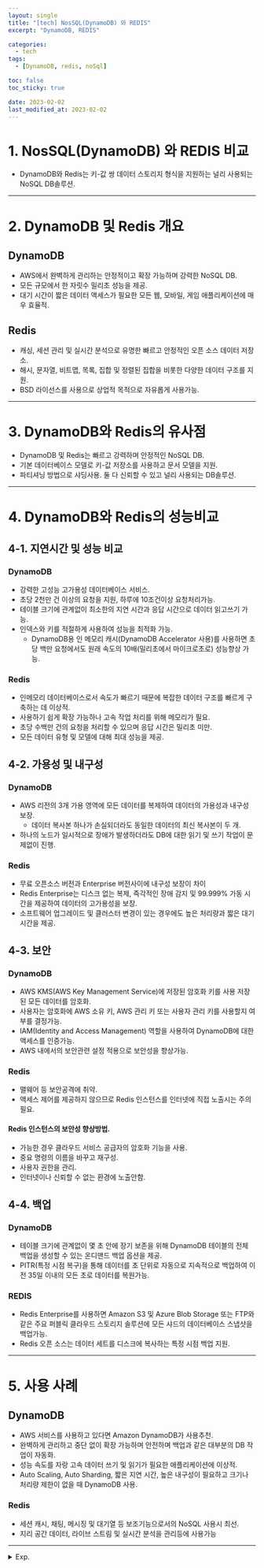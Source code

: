 ```yaml
---
layout: single
title: "[tech] NosSQL(DynamoDB) 와 REDIS"
excerpt: "DynamoDB, REDIS"

categories:
  - tech
tags:
  - [DynamoDB, redis, noSql]

toc: false
toc_sticky: true

date: 2023-02-02
last_modified_at: 2023-02-02
---
```


# 1. NosSQL(DynamoDB) 와 REDIS 비교

- DynamoDB와 Redis는 키-값 쌍 데이터 스토리지 형식을 지원하는 널리 사용되는 NoSQL DB솔루션. 
  
---  
  
# 2. DynamoDB 및 Redis 개요

## DynamoDB
- AWS에서 완벽하게 관리하는 안정적이고 확장 가능하며 강력한 NoSQL DB. 
- 모든 규모에서 한 자릿수 밀리초 성능을 제공.
- 대기 시간이 짧은 데이터 액세스가 필요한 모든 웹, 모바일, 게임 애플리케이션에 매우 효율적.

## Redis
- 캐싱, 세션 관리 및 실시간 분석으로 유명한 빠르고 안정적인 오픈 소스 데이터 저장소. 
- 해시, 문자열, 비트맵, 목록, 집합 및 정렬된 집합을 비롯한 다양한 데이터 구조를 지원.
- BSD 라이선스를 사용으로 상업적 목적으로 자유롭게 사용가능.
  
---  
  
# 3. DynamoDB와 Redis의 유사점

- DynamoDB 및 Redis는 빠르고 강력하며 안정적인 NoSQL DB. 
- 기본 데이터베이스 모델로 키-값 저장소를 사용하고 문서 모델을 지원.
- 파티셔닝 방법으로 샤딩사용. 둘 다 신뢰할 수 있고 널리 사용되는 DB솔루션.
  
---  
  
# 4. DynamoDB와 Redis의 성능비교

## 4-1. 지연시간 및 성능 비교
### DynamoDB
- 강력한 고성능 고가용성 데이터베이스 서비스.
- 초당 2천만 건 이상의 요청을 지원, 하루에 10조건이상 요청처리가능.
- 테이블 크기에 관계없이 최소한의 지연 시간과 응답 시간으로 데이터 읽고쓰기 가능. 
- 인덱스와 키를 적절하게 사용하여 성능을 최적화 가능.
  - DynamoDB용 인 메모리 캐시(DynamoDB Accelerator 사용)를 사용하면 초당 백만 요청에서도 원래 속도의 10배(밀리초에서 마이크로초로) 성능향상 가능.

### Redis
- 인메모리 데이터베이스로서 속도가 빠르기 때문에 복잡한 데이터 구조를 빠르게 구축하는 데 이상적. 
- 사용하기 쉽게 확장 가능하나 고속 작업 처리를 위해 메모리가 필요.
- 초당 수백만 건의 요청을 처리할 수 있으며 응답 시간은 밀리초 미만.
- 모든 데이터 유형 및 모델에 대해 최대 성능을 제공.

## 4-2. 가용성 및 내구성
### DynamoDB
- AWS 리전의 3개 가용 영역에 모든 데이터를 복제하여 데이터의 가용성과 내구성 보장. 
  - 데이터 복사본 하나가 손실되더라도 동일한 데이터의 최신 복사본이 두 개. 
- 하나의 노드가 일시적으로 장애가 발생하더라도 DB에 대한 읽기 및 쓰기 작업이 문제없이 진행.

### Redis
- 무료 오픈소스 버전과 Enterprise 버전사이에 내구성 보장이 차이
- Redis Enterprise는 디스크 없는 복제, 즉각적인 장애 감지 및 99.999% 가동 시간을 제공하여 데이터의 고가용성을 보장. 
- 소프트웨어 업그레이드 및 클러스터 변경이 있는 경우에도 높은 처리량과 짧은 대기 시간을 제공. 

## 4-3. 보안
### DynamoDB
- AWS KMS(AWS Key Management Service)에 저장된 암호화 키를 사용 저장된 모든 데이터를 암호화. 
- 사용자는 암호화에 AWS 소유 키, AWS 관리 키 또는 사용자 관리 키를 사용할지 여부를 결정가능.
- IAM(Identity and Access Management) 역할을 사용하여 DynamoDB에 대한 액세스를 인증가능. 
- AWS 내에서의 보안관련 설정 적용으로 보안성을 향상가능.

### Redis
- 맬웨어 등 보안공격에 취약. 
- 액세스 제어를 제공하지 않으므로 Redis 인스턴스를 인터넷에 직접 노출시는 주의필요.

#### Redis 인스턴스의 보안성 향상방법.
- 가능한 경우 클라우드 서비스 공급자의 암호화 기능을 사용.
- 중요 명령의 이름을 바꾸고 재구성.
- 사용자 권한을 관리.
- 인터넷이나 신뢰할 수 없는 환경에 노출안함.

## 4-4. 백업
### DynamoDB
- 테이블 크기에 관계없이 몇 초 안에 장기 보존을 위해 DynamoDB 테이블의 전체 백업을 생성할 수 있는 온디맨드 백업 옵션을 제공. 
- PITR(특정 시점 복구)을 통해 데이터를 초 단위로 자동으로 지속적으로 백업하여 이전 35일 이내의 모든 초로 데이터를 복원가능.

### REDIS
- Redis Enterprise를 사용하면 Amazon S3 및 Azure Blob Storage 또는 FTP와 같은 주요 퍼블릭 클라우드 스토리지 솔루션에 모든 샤드의 데이터베이스 스냅샷을 백업가능. 
- Redis 오픈 소스는 데이터 세트를 디스크에 복사하는 특정 시점 백업 지원.
  
---  
  
# 5. 사용 사례

## DynamoDB
- AWS 서비스를 사용하고 있다면 Amazon DynamoDB가 사용추천.
- 완벽하게 관리하고 중단 없이 확장 가능하며 안전하며 백업과 같은 대부분의 DB 작업이 자동화. 
- 성능 속도를 자랑 고속 데이터 쓰기 및 읽기가 필요한 애플리케이션에 이상적.
- Auto Scaling, Auto Sharding, 짧은 지연 시간, 높은 내구성이 필요하고 크기나 처리량 제한이 없을 때 DynamoDB 사용.

### Redis
- 세션 캐시, 채팅, 메시징 및 대기열 등 보조기능으로서의 NoSQL 사용시 최선. 
- 지리 공간 데이터, 라이브 스트림 및 실시간 분석을 관리등에 사용가능

---

<details>
  <summary>Exp.</summary>  
  <pre>

  </pre>
</details>